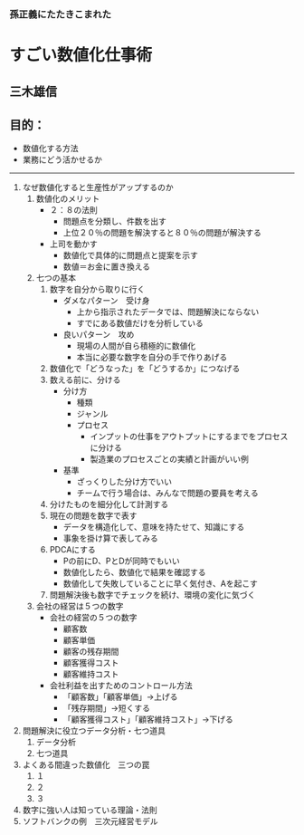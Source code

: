 ### 孫正義にたたきこまれた
# すごい数値化仕事術
## 三木雄信
## 目的：
- 数値化する方法
- 業務にどう活かせるか
---
1. なぜ数値化すると生産性がアップするのか
    1. 数値化のメリット
        - ２：８の法則
            - 問題点を分類し、件数を出す
            - 上位２０％の問題を解決すると８０％の問題が解決する
        - 上司を動かす
            - 数値化で具体的に問題点と提案を示す
            - 数値＝お金に置き換える
    1. 七つの基本
        1. 数字を自分から取りに行く
            - ダメなパターン　受け身
                - 上から指示されたデータでは、問題解決にならない
                - すでにある数値だけを分析している
            - 良いパターン　攻め
                - 現場の人間が自ら積極的に数値化
                - 本当に必要な数字を自分の手で作りあげる
        1. 数値化で「どうなった」を「どうするか」につなげる
        1. 数える前に、分ける
            - 分け方
                - 種類
                - ジャンル
                - プロセス
                    - インプットの仕事をアウトプットにするまでをプロセスに分ける
                    - 製造業のプロセスごとの実績と計画がいい例
            - 基準
                - ざっくりした分け方でいい
                - チームで行う場合は、みんなで問題の要員を考える
        1. 分けたものを細分化して計測する
        1. 現在の問題を数字で表す
            - データを構造化して、意味を持たせて、知識にする
            - 事象を掛け算で表してみる
        1. PDCAにする
            - Pの前にD、PとDが同時でもいい
            - 数値化したら、数値化で結果を確認する
            - 数値化して失敗していることに早く気付き、Aを起こす
        1. 問題解決後も数字でチェックを続け、環境の変化に気づく
    1. 会社の経営は５つの数字
        - 会社の経営の５つの数字
            - 顧客数
            - 顧客単価
            - 顧客の残存期間
            - 顧客獲得コスト
            - 顧客維持コスト
        - 会社利益を出すためのコントロール方法
            - 「顧客数」「顧客単価」→上げる
            - 「残存期間」→短くする
            - 「顧客獲得コスト」「顧客維持コスト」→下げる
1. 問題解決に役立つデータ分析・七つ道具
    1. データ分析
    1. 七つ道具
1. よくある間違った数値化　三つの罠
    1. １
    1. ２
    1. ３
1. 数字に強い人は知っている理論・法則
1. ソフトバンクの例　三次元経営モデル
